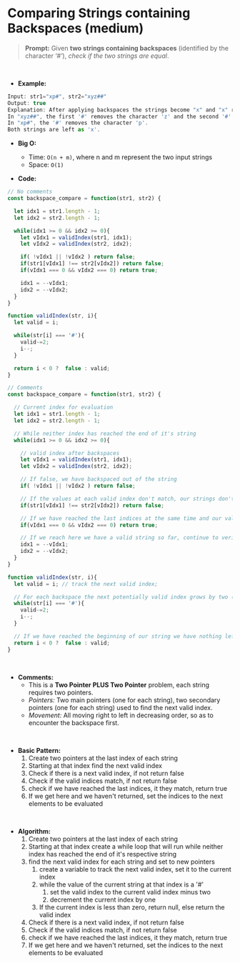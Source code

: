 # Comparing Strings containing Backspaces (medium)

> **Prompt:** Given **two strings containing backspaces** (identified by the character ‘#’), *check if the two strings are equal*.

<br>

- **Example:**
```js
Input: str1="xp#", str2="xyz##"
Output: true
Explanation: After applying backspaces the strings become "x" and "x" respectively.
In "xyz##", the first '#' removes the character 'z' and the second '#' removes the character 'y'.
In "xp#", the '#' removes the character 'p'.
Both strings are left as 'x'.
```

- **Big O:**
  - Time: `O(n + m)`, where n and m represent the two input strings
  - Space: `O(1)`

- **Code:**

```js
// No comments
const backspace_compare = function(str1, str2) {

  let idx1 = str1.length - 1;
  let idx2 = str2.length - 1;

  while(idx1 >= 0 && idx2 >= 0){
    let vIdx1 = validIndex(str1, idx1);
    let vIdx2 = validIndex(str2, idx2);

    if( !vIdx1 || !vIdx2 ) return false;
    if(str1[vIdx1] !== str2[vIdx2]) return false;
    if(vIdx1 === 0 && vIdx2 === 0) return true;

    idx1 = --vIdx1;
    idx2 = --vIdx2;
  }
}

function validIndex(str, i){
  let valid = i;

  while(str[i] === '#'){
    valid-=2;
    i--;
  }

  return i < 0 ?  false : valid;
}

// Comments
const backspace_compare = function(str1, str2) {

  // Current index for evaluation
  let idx1 = str1.length - 1;
  let idx2 = str2.length - 1;

  // While neither index has reached the end of it's string
  while(idx1 >= 0 && idx2 >= 0){

    // valid index after backspaces
    let vIdx1 = validIndex(str1, idx1);
    let vIdx2 = validIndex(str2, idx2);

    // If false, we have backspaced out of the string
    if( !vIdx1 || !vIdx2 ) return false;

    // If the values at each valid index don't match, our strings don't match
    if(str1[vIdx1] !== str2[vIdx2]) return false;

    // If we have reached the last indices at the same time and our values match, return true
    if(vIdx1 === 0 && vIdx2 === 0) return true;

    // If we reach here we have a valid string so far, continue to verify at next unknown index
    idx1 = --vIdx1;
    idx2 = --vIdx2;
  }
}

function validIndex(str, i){
  let valid = i; // track the next valid index;

  // For each backspace the next potentially valid index grows by two ( one for the #, one for the deleted valid char)
  while(str[i] === '#'){
    valid-=2;
    i--;
  }

  // If we have reached the beginning of our string we have nothing left to skip over
  return i < 0 ?  false : valid;
}

```

<br>

- **Comments:**
  - This is a **Two Pointer PLUS Two Pointer** problem, each string requires two pointers.
  - *Pointers:* Two main pointers (one for each string), two secondary pointers (one for each string) used to find the next valid index.
  - *Movement:*  All moving right to left in decreasing order, so as to encounter the backspace first.
<br>

- **Basic Pattern:**
  1. Create two pointers at the last index of each string
  2. Starting at that index find the next valid index
  3. Check if there is a next valid index, if not return false
  4. Check if the valid indices match, if not return false
  5. check if we have reached the last indices, it they match, return true
  6. If we get here and we haven't returned, set the indices to the next elements to be evaluated
 <br>

- **Algorithm:**
  1. Create two pointers at the last index of each string
  2. Starting at that index create a while loop that will run while neither index has reached the end of it's respective string
  3. find the next valid index for each string and set to new pointers
     1. create a variable to track the next valid index, set it to the current index
     2. while the value of the current string at that index is a '#'
        1. set the valid index to the current valid index minus two
        2. decrement the current index by one
     3. If the current index is less than zero, return null, else return the valid index
  4. Check if there is a next valid index, if not return false
  5. Check if the valid indices match, if not return false
  6. check if we have reached the last indices, it they match, return true
  7. If we get here and we haven't returned, set the indices to the next elements to be evaluated